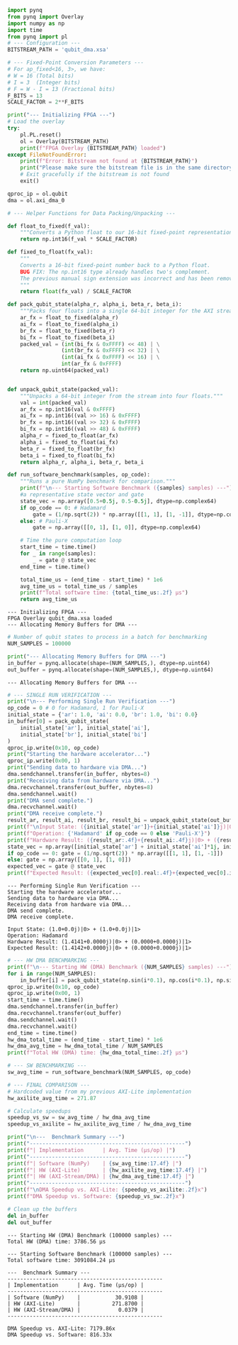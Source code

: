 ```python
import pynq
from pynq import Overlay
import numpy as np
import time
from pynq import pl
# --- Configuration ---
BITSTREAM_PATH = 'qubit_dma.xsa' 

# --- Fixed-Point Conversion Parameters ---
# For ap_fixed<16, 3>, we have:
# W = 16 (Total bits)
# I = 3  (Integer bits)
# F = W - I = 13 (Fractional bits)
F_BITS = 13
SCALE_FACTOR = 2**F_BITS

print("--- Initializing FPGA ---")
# Load the overlay
try:
    pl.PL.reset()
    ol = Overlay(BITSTREAM_PATH)
    print(f"FPGA Overlay {BITSTREAM_PATH} loaded")
except FileNotFoundError:
    print(f"Error: Bitstream not found at {BITSTREAM_PATH}")
    print("Please make sure the bitstream file is in the same directory or provide the full path.")
    # Exit gracefully if the bitstream is not found
    exit()

qproc_ip = ol.qubit
dma = ol.axi_dma_0

# --- Helper Functions for Data Packing/Unpacking ---

def float_to_fixed(f_val):
    """Converts a Python float to our 16-bit fixed-point representation."""
    return np.int16(f_val * SCALE_FACTOR)

def fixed_to_float(fx_val):
    """
    Converts a 16-bit fixed-point number back to a Python float.
    BUG FIX: The np.int16 type already handles two's complement.
    The previous manual sign extension was incorrect and has been removed.
    """
    return float(fx_val) / SCALE_FACTOR

def pack_qubit_state(alpha_r, alpha_i, beta_r, beta_i):
    """Packs four floats into a single 64-bit integer for the AXI stream."""
    ar_fx = float_to_fixed(alpha_r)
    ai_fx = float_to_fixed(alpha_i)
    br_fx = float_to_fixed(beta_r)
    bi_fx = float_to_fixed(beta_i)
    packed_val = (int(bi_fx & 0xFFFF) << 48) | \
                 (int(br_fx & 0xFFFF) << 32) | \
                 (int(ai_fx & 0xFFFF) << 16) | \
                 int(ar_fx & 0xFFFF)
    return np.uint64(packed_val)


def unpack_qubit_state(packed_val):
    """Unpacks a 64-bit integer from the stream into four floats."""
    val = int(packed_val)
    ar_fx = np.int16(val & 0xFFFF)
    ai_fx = np.int16((val >> 16) & 0xFFFF)
    br_fx = np.int16((val >> 32) & 0xFFFF)
    bi_fx = np.int16((val >> 48) & 0xFFFF)
    alpha_r = fixed_to_float(ar_fx)
    alpha_i = fixed_to_float(ai_fx)
    beta_r = fixed_to_float(br_fx)
    beta_i = fixed_to_float(bi_fx)
    return alpha_r, alpha_i, beta_r, beta_i

def run_software_benchmark(samples, op_code):
    """Runs a pure NumPy benchmark for comparison."""
    print(f"\n--- Starting Software Benchmark ({samples} samples) ---")
    #a representative state vector and gate
    state_vec = np.array([0.5+0.5j, 0.5-0.5j], dtype=np.complex64)
    if op_code == 0: # Hadamard
        gate = (1/np.sqrt(2)) * np.array([[1, 1], [1, -1]], dtype=np.complex64)
    else: # Pauli-X
        gate = np.array([[0, 1], [1, 0]], dtype=np.complex64)

    # Time the pure computation loop
    start_time = time.time()
    for _ in range(samples):
        _ = gate @ state_vec
    end_time = time.time()

    total_time_us = (end_time - start_time) * 1e6
    avg_time_us = total_time_us / samples
    print(f"Total software time: {total_time_us:.2f} µs")
    return avg_time_us
```

    --- Initializing FPGA ---
    FPGA Overlay qubit_dma.xsa loaded
    --- Allocating Memory Buffers for DMA ---

```python
# Number of qubit states to process in a batch for benchmarking
NUM_SAMPLES = 100000
```

```python
print("--- Allocating Memory Buffers for DMA ---")
in_buffer = pynq.allocate(shape=(NUM_SAMPLES,), dtype=np.uint64)
out_buffer = pynq.allocate(shape=(NUM_SAMPLES,), dtype=np.uint64)
```

    --- Allocating Memory Buffers for DMA ---

```python
# --- SINGLE RUN VERIFICATION ---
print("\n--- Performing Single Run Verification ---")
op_code = 0 # 0 for Hadamard, 1 for Pauli-X
initial_state = {'ar': 1.0, 'ai': 0.0, 'br': 1.0, 'bi': 0.0}
in_buffer[0] = pack_qubit_state(
    initial_state['ar'], initial_state['ai'],
    initial_state['br'], initial_state['bi']
)
qproc_ip.write(0x10, op_code)
print("Starting the hardware accelerator...")
qproc_ip.write(0x00, 1)
print("Sending data to hardware via DMA...")
dma.sendchannel.transfer(in_buffer, nbytes=8)
print("Receiving data from hardware via DMA...")
dma.recvchannel.transfer(out_buffer, nbytes=8)
dma.sendchannel.wait()
print("DMA send complete.")
dma.recvchannel.wait()
print("DMA receive complete.")
result_ar, result_ai, result_br, result_bi = unpack_qubit_state(out_buffer[0])
print(f"\nInput State: ({initial_state['ar']}+{initial_state['ai']}j)|0> + ({initial_state['br']}+{initial_state['bi']}j)|1>")
print(f"Operation: {'Hadamard' if op_code == 0 else 'Pauli-X'}")
print(f"Hardware Result: ({result_ar:.4f}+{result_ai:.4f}j)|0> + ({result_br:.4f}+{result_bi:.4f}j)|1>")
state_vec = np.array([initial_state['ar'] + initial_state['ai']*1j, initial_state['br'] + initial_state['bi']*1j])
if op_code == 0: gate = (1/np.sqrt(2)) * np.array([[1, 1], [1, -1]])
else: gate = np.array([[0, 1], [1, 0]])
expected_vec = gate @ state_vec
print(f"Expected Result: ({expected_vec[0].real:.4f}+{expected_vec[0].imag:.4f}j)|0> + ({expected_vec[1].real:.4f}+{expected_vec[1].imag:.4f}j)|1>")
```

    --- Performing Single Run Verification ---
    Starting the hardware accelerator...
    Sending data to hardware via DMA...
    Receiving data from hardware via DMA...
    DMA send complete.
    DMA receive complete.
    
    Input State: (1.0+0.0j)|0> + (1.0+0.0j)|1>
    Operation: Hadamard
    Hardware Result: (1.4141+0.0000j)|0> + (0.0000+0.0000j)|1>
    Expected Result: (1.4142+0.0000j)|0> + (0.0000+0.0000j)|1>

```python
# --- HW DMA BENCHMARKING ---
print(f"\n--- Starting HW (DMA) Benchmark ({NUM_SAMPLES} samples) ---")
for i in range(NUM_SAMPLES):
    in_buffer[i] = pack_qubit_state(np.sin(i*0.1), np.cos(i*0.1), np.sin(i*0.2), np.cos(i*0.2))
qproc_ip.write(0x10, op_code)
qproc_ip.write(0x00, 1)
start_time = time.time()
dma.sendchannel.transfer(in_buffer)
dma.recvchannel.transfer(out_buffer)
dma.sendchannel.wait()
dma.recvchannel.wait()
end_time = time.time()
hw_dma_total_time = (end_time - start_time) * 1e6
hw_dma_avg_time = hw_dma_total_time / NUM_SAMPLES
print(f"Total HW (DMA) time: {hw_dma_total_time:.2f} µs")

# --- SW BENCHMARKING ---
sw_avg_time = run_software_benchmark(NUM_SAMPLES, op_code)

# --- FINAL COMPARISON ---
# Hardcoded value from my previous AXI-Lite implementation
hw_axilite_avg_time = 271.87 

# Calculate speedups
speedup_vs_sw = sw_avg_time / hw_dma_avg_time
speedup_vs_axilite = hw_axilite_avg_time / hw_dma_avg_time

print("\n---  Benchmark Summary ---")
print("-------------------------------------------------")
print(f"| Implementation      | Avg. Time (µs/op) |")
print("-------------------------------------------------")
print(f"| Software (NumPy)    | {sw_avg_time:17.4f} |")
print(f"| HW (AXI-Lite)       | {hw_axilite_avg_time:17.4f} |")
print(f"| HW (AXI-Stream/DMA) | {hw_dma_avg_time:17.4f} |")
print("-------------------------------------------------")
print(f"\nDMA Speedup vs. AXI-Lite: {speedup_vs_axilite:.2f}x")
print(f"DMA Speedup vs. Software: {speedup_vs_sw:.2f}x")

# Clean up the buffers
del in_buffer
del out_buffer
```

    --- Starting HW (DMA) Benchmark (100000 samples) ---
    Total HW (DMA) time: 3786.56 µs
    
    --- Starting Software Benchmark (100000 samples) ---
    Total software time: 3091084.24 µs
    
    ---  Benchmark Summary ---
    -------------------------------------------------
    | Implementation      | Avg. Time (µs/op) |
    -------------------------------------------------
    | Software (NumPy)    |           30.9108 |
    | HW (AXI-Lite)       |          271.8700 |
    | HW (AXI-Stream/DMA) |            0.0379 |
    -------------------------------------------------
    
    DMA Speedup vs. AXI-Lite: 7179.86x
    DMA Speedup vs. Software: 816.33x

```python

```
